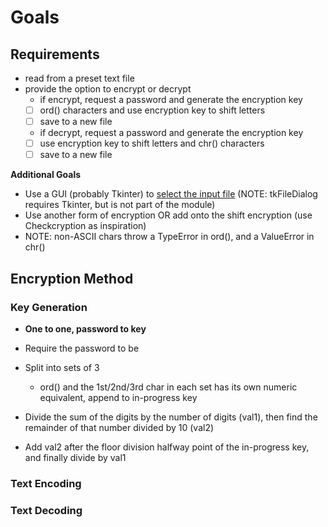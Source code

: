 # Goals

## Requirements

- read from a preset text file
- provide the option to encrypt or decrypt
  - if encrypt, request a password and generate the encryption key
  - [ ] ord() characters and use encryption key to shift letters
  - [ ] save to a new file
  - if decrypt, request a password and generate the encryption key
  - [ ] use encryption key to shift letters and chr() characters
  - [ ] save to a new file

**Additional Goals**

- Use a GUI (probably Tkinter) to [select the input file](https://pythonspot.com/tk-file-dialogs/) (NOTE: tkFileDialog requires Tkinter, but is not part of the module)
- Use another form of encryption OR add onto the shift encryption (use Checkcryption as inspiration)
- NOTE: non-ASCII chars throw a TypeError in ord(), and a ValueError in chr()

## Encryption Method

### Key Generation

- **One to one, password to key**
- Require the password to be 

- Split into sets of 3
  - ord() and the 1st/2nd/3rd char in each set has its own numeric equivalent, append to in-progress key
- Divide the sum of the digits by the number of digits (val1), then find the remainder of that number divided by 10 (val2)
- Add val2 after the floor division halfway point of the in-progress key, and finally divide by val1

### Text Encoding

### Text Decoding
